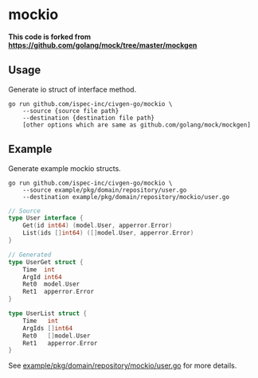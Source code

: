 # mockio

**This code is forked from https://github.com/golang/mock/tree/master/mockgen**

## Usage

Generate io struct of interface method.

```
go run github.com/ispec-inc/civgen-go/mockio \
	--source {source file path}
	--destination {destination file path}
	[other options which are same as github.com/golang/mock/mockgen]
```

## Example

Generate example mockio structs.

```
go run github.com/ispec-inc/civgen-go/mockio \
	--source example/pkg/domain/repository/user.go
	--destination example/pkg/domain/repository/mockio/user.go
```

```go
// Source
type User interface {
	Get(id int64) (model.User, apperror.Error)
	List(ids []int64) ([]model.User, apperror.Error)
}

// Generated
type UserGet struct {
	Time  int
	ArgId int64
	Ret0  model.User
	Ret1  apperror.Error
}

type UserList struct {
	Time   int
	ArgIds []int64
	Ret0   []model.User
	Ret1   apperror.Error
}
```

See [example/pkg/domain/repository/mockio/user.go](example/pkg/domain/repository/mockio/user.go) for more details.